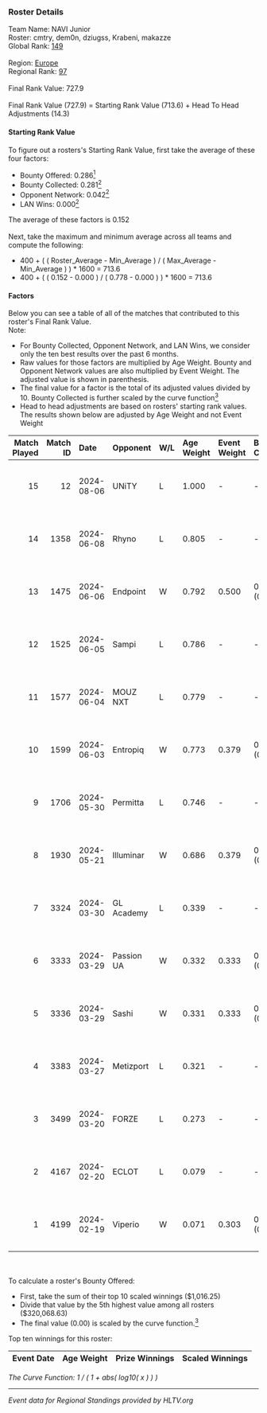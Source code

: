 ### Roster Details<br />
Team Name: NAVI Junior<br />
Roster: cmtry, dem0n, dziugss, Krabeni, makazze<br />
Global Rank: [149](../standings_global.md)<br />
<br />
Region: [Europe]( ../standings_europe.md)<br />
Regional Rank: [97]( ../standings_europe.md)<br />
<br />
Final Rank Value:  727.9<br />
<br />
Final Rank Value (727.9) = Starting Rank Value (713.6) + Head To Head Adjustments (14.3)<br />

#### Starting Rank Value<br />
To figure out a rosters's Starting Rank Value, first take the average of these four factors:<br />
- Bounty Offered: 0.286[<sup>1</sup>](#table2)
- Bounty Collected: 0.281[<sup>2</sup>](#table1)
- Opponent Network: 0.042[<sup>2</sup>](#table1)
- LAN Wins: 0.000[<sup>2</sup>](#table1)

The average of these factors is 0.152<br />
<br />
Next, take the maximum and minimum average across all teams and compute the following:<br />
- 400 + ( ( Roster_Average - Min_Average ) / ( Max_Average - Min_Average ) ) * 1600 = 713.6
- 400 + ( ( 0.152 - 0.000 ) / ( 0.778 - 0.000 ) ) * 1600 = 713.6


#### Factors<br />
Below you can see a table of all of the matches that contributed to this roster's Final Rank Value.<br />
Note:<br />

- For Bounty Collected, Opponent Network, and LAN Wins, we consider only the ten best results over the past 6 months.
- Raw values for those factors are multiplied by Age Weight. Bounty and Opponent Network values are also multiplied by Event Weight. The adjusted value is shown in parenthesis.
- The final value for a factor is the total of its adjusted values divided by 10. Bounty Collected is further scaled by the curve function[<sup>3</sup>](#curveFunction)
- Head to head adjustments are based on rosters' starting rank values. The results shown below are adjusted by Age Weight and not Event Weight
<span id="table1"></span><br />


| Match Played | Match ID | Date       | Opponent   | W/L | Age Weight | Event Weight | Bounty Collected | Opponent Network | LAN Wins  | H2H Adj. | Roster                                   |
| -: | -: | :- | :- | :- | :- | :- | :- | :- | :- | -: | :- |
|           15 |       12 | 2024-08-06 | UNiTY      | L   | 1.000      | -            | -                | -                | -         |    -7.19 | cmtry, dem0n, dziugss, Krabeni, makazze  |
|           14 |     1358 | 2024-06-08 | Rhyno      | L   | 0.805      | -            | -                | -                | -         |    -5.14 | cmtry, dem0n, dziugss, froz1k, Krabeni   |
|           13 |     1475 | 2024-06-06 | Endpoint   | W   | 0.792      | 0.500        | 0.012 (0.005)    | 0.540 (0.214)    | 0 (0.000) |    17.60 | cmtry, dem0n, dziugss, froz1k, Krabeni   |
|           12 |     1525 | 2024-06-05 | Sampi      | L   | 0.786      | -            | -                | -                | -         |    -6.08 | cmtry, dem0n, dziugss, froz1k, Krabeni   |
|           11 |     1577 | 2024-06-04 | MOUZ NXT   | L   | 0.779      | -            | -                | -                | -         |    -2.58 | cmtry, dem0n, dziugss, froz1k, Krabeni   |
|           10 |     1599 | 2024-06-03 | Entropiq   | W   | 0.773      | 0.379        | 0.000 (0.000)    | 0.028 (0.008)    | 0 (0.000) |     3.42 | cmtry, dem0n, dziugss, froz1k, Krabeni   |
|            9 |     1706 | 2024-05-30 | Permitta   | L   | 0.746      | -            | -                | -                | -         |    -5.80 | cmtry, dem0n, dziugss, froz1k, Krabeni   |
|            8 |     1930 | 2024-05-21 | Illuminar  | W   | 0.686      | 0.379        | 0.012 (0.003)    | 0.340 (0.088)    | 0 (0.000) |    15.52 | cmtry, dem0n, dziugss, froz1k, Krabeni   |
|            7 |     3324 | 2024-03-30 | GL Academy | L   | 0.339      | -            | -                | -                | -         |    -5.02 | dem0n, dezt, Krabeni, Magic, makazze     |
|            6 |     3333 | 2024-03-29 | Passion UA | W   | 0.332      | 0.333        | 0.173 (0.019)    | 1.000 (0.111)    | 0 (0.000) |     9.14 | dem0n, dezt, Krabeni, Magic, makazze     |
|            5 |     3336 | 2024-03-29 | Sashi      | W   | 0.331      | 0.333        | 0.009 (0.001)    | 0.024 (0.003)    | 0 (0.000) |     4.84 | dem0n, dezt, Krabeni, Magic, makazze     |
|            4 |     3383 | 2024-03-27 | Metizport  | L   | 0.321      | -            | -                | -                | -         |    -2.39 | dem0n, dezt, Krabeni, Magic, makazze     |
|            3 |     3499 | 2024-03-20 | FORZE      | L   | 0.273      | -            | -                | -                | -         |    -2.19 | dem0n, froz1k, Krabeni, Magic, makazze   |
|            2 |     4167 | 2024-02-20 | ECLOT      | L   | 0.079      | -            | -                | -                | -         |    -0.14 | alkarenn, dem0n, Krabeni, Magic, makazze |
|            1 |     4199 | 2024-02-19 | Viperio    | W   | 0.071      | 0.303        | 0.000 (0.000)    | 0.000 (0.000)    | 0 (0.000) |     0.33 | alkarenn, dem0n, Krabeni, Magic, makazze |

<br />
<span id="table2"></span><br />
To calculate a roster's Bounty Offered:<br />

- First, take the sum of their top 10 scaled winnings ($1,016.25)
- Divide that value by the 5th highest value among all rosters ($320,068.63)
- The final value (0.00) is scaled by the curve function.[<sup>3</sup>](#curveFunction)

Top ten winnings for this roster:<br />

| Event Date | Age Weight | Prize Winnings | Scaled Winnings |
| :- | -: | :- | :- |


<span id="curveFunction"></span>_The Curve Function: 1 / ( 1 + abs( log10( x ) ) )_<br />

---
_Event data for Regional Standings provided by HLTV.org_<br />
